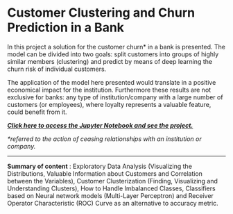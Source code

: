 # Customer Clustering and Churn Prediction in a Bank

In this project a solution for the customer churn* in a bank is presented. The model can be divided into two goals: split customers into groups of highly similar members (clustering) and predict by means of deep learning the churn risk of individual customers.

The application of the model here presented would translate in a positive economical impact for the institution. Furthermore these results are not exclusive for banks: any type of institution/company with a large number of customers (or employees), where loyalty represents a valuable feature, could benefit from it.

***[Click here to access the Jupyter Notebook and see the project.](https://github.com/LeviGuerra/Bank-Churn-Prediction/blob/master/Code_and_Dataset/Customer_Clustering_and_Churn_Prediction.ipynb)***

*\*referred to the action of ceasing relationships with an institution or company.*

-------

**Summary of content** : Exploratory Data Analysis (Visualizing the Distributions, Valuable Information about Customers and Correlation between the Variables), Customer Clusterization (Finding, Visualizing and Understanding Clusters), How to Handle Imbalanced Classes, Classifiers based on Neural network models (Multi-Layer Perceptron) and Receiver Operator Characteristic (ROC) Curve as an alternative to accuracy metric.
